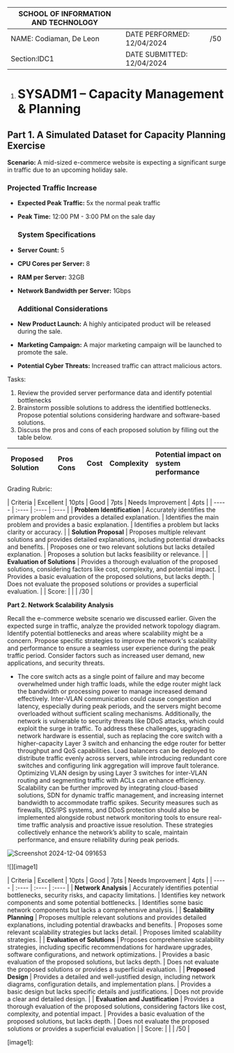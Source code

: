

|  SCHOOL OF INFORMATION AND TECHNOLOGY |  |  |
| ----- | :---- | :---: |
| NAME: Codiaman, De Leon | DATE PERFORMED: 12/04/2024 | /50  |
| Section:IDC1 | DATE SUBMITTED: 12/04/2024 |  |

1. # **SYSADM1 – Capacity Management & Planning**

## **Part 1\. A Simulated Dataset for Capacity Planning Exercise**

**Scenario:** A mid-sized e-commerce website is expecting a significant surge in traffic due to an upcoming holiday sale.

### Projected Traffic Increase

* **Expected Peak Traffic:** 5x the normal peak traffic  
* **Peak Time:** 12:00 PM \- 3:00 PM on the sale day

  ### System Specifications

* **Server Count:** 5  
* **CPU Cores per Server:** 8  
* **RAM per Server:** 32GB  
* **Network Bandwidth per Server:** 1Gbps

  ### Additional Considerations

* **New Product Launch:** A highly anticipated product will be released during the sale.  
* **Marketing Campaign:** A major marketing campaign will be launched to promote the sale.  
* **Potential Cyber Threats:** Increased traffic can attract malicious actors.

Tasks:

1. Review the provided server performance data and identify potential bottlenecks  
2. Brainstorm possible solutions to address the identified bottlenecks. Propose potential solutions considering hardware and software-based solutions.   
3. Discuss the pros and cons of each proposed solution by filling out the table below. 

| Proposed Solution |  Pros Cons  | Cost | Complexity | Potential impact on system performance |
| :---- | :---- | :---- | :---- | :---- |

Grading Rubric:

| Criteria | Excellent | 10pts | Good | 7pts | Needs Improvement | 4pts |
| ----- | :---- | :---- | :---- |
| **Problem Identification**  | Accurately identifies the primary problem and provides a detailed explanation. | Identifies the main problem and provides a basic explanation. | Identifies a problem but lacks clarity or accuracy. |
| **Solution Proposal**  | Proposes multiple relevant solutions and provides detailed explanations, including potential drawbacks and benefits. | Proposes one or two relevant solutions but lacks detailed explanation. | Proposes a solution but lacks feasibility or relevance. |
| **Evaluation of Solutions**  | Provides a thorough evaluation of the proposed solutions, considering factors like cost, complexity, and potential impact. | Provides a basic evaluation of the proposed solutions, but lacks depth. | Does not evaluate the proposed solutions or provides a superficial evaluation. |
| Score: |  |  |      /30 |

**Part 2\. Network Scalability Analysis**

Recall the e-commerce website scenario we discussed earlier. Given the expected surge in traffic, analyze the provided network topology diagram. Identify potential bottlenecks and areas where scalability might be a concern. Propose specific strategies to improve the network's scalability and performance to ensure a seamless user experience during the peak traffic period. Consider factors such as increased user demand, new applications, and security threats.

- The core switch acts as a single point of failure and may become overwhelmed under high traffic loads, while the edge router might lack the bandwidth or processing power to manage increased demand effectively. Inter-VLAN communication could cause congestion and latency, especially during peak periods, and the servers might become overloaded without sufficient scaling mechanisms. Additionally, the network is vulnerable to security threats like DDoS attacks, which could exploit the surge in traffic. To address these challenges, upgrading network hardware is essential, such as replacing the core switch with a higher-capacity Layer 3 switch and enhancing the edge router for better throughput and QoS capabilities. Load balancers can be deployed to distribute traffic evenly across servers, while introducing redundant core switches and configuring link aggregation will improve fault tolerance. Optimizing VLAN design by using Layer 3 switches for inter-VLAN routing and segmenting traffic with ACLs can enhance efficiency. Scalability can be further improved by integrating cloud-based solutions, SDN for dynamic traffic management, and increasing internet bandwidth to accommodate traffic spikes. Security measures such as firewalls, IDS/IPS systems, and DDoS protection should also be implemented alongside robust network monitoring tools to ensure real-time traffic analysis and proactive issue resolution. These strategies collectively enhance the network’s ability to scale, maintain performance, and ensure reliability during peak periods.


![Screenshot 2024-12-04 091653](https://github.com/user-attachments/assets/787f4eec-d3d7-4c3f-b561-8a2d82b4cd43) 

![][image1]

| Criteria | Excellent | 10pts | Good | 7pts | Needs Improvement | 4pts |
| ----- | :---- | :---- | :---- |
| **Network Analysis**  | Accurately identifies potential bottlenecks, security risks, and capacity limitations. | Identifies key network components and some potential bottlenecks. | Identifies some basic network components but lacks a comprehensive analysis. |
| **Scalability Planning**   | Proposes multiple relevant solutions and provides detailed explanations, including potential drawbacks and benefits. | Proposes some relevant scalability strategies but lacks detail. | Proposes limited scalability strategies. |
| **Evaluation of Solutions**  | Proposes comprehensive scalability strategies, including specific recommendations for hardware upgrades, software configurations, and network optimizations. | Provides a basic evaluation of the proposed solutions, but lacks depth. | Does not evaluate the proposed solutions or provides a superficial evaluation. |
| **Proposed Design**  | Provides a detailed and well-justified design, including network diagrams, configuration details, and implementation plans. | Provides a basic design but lacks specific details and justifications. | Does not provide a clear and detailed design. |
| **Evaluation and Justification**  | Provides a thorough evaluation of the proposed solutions, considering factors like cost, complexity, and potential impact. | Provides a basic evaluation of the proposed solutions, but lacks depth. | Does not evaluate the proposed solutions or provides a superficial evaluation |
| Score: |  |  |      /50 |

[image1]: 
